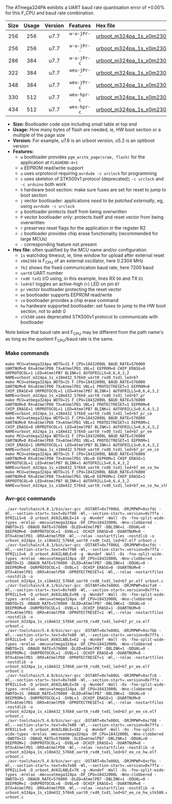 The ATmega324PA exhibits a UART baud rate quantisation error of +0.00% for this F_CPU and baud rate combination.

|Size|Usage|Version|Features|Hex file|
|:-:|:-:|:-:|:-:|:--|
|256|256|u7.7|`w-u-jPr--`|[urboot_m324pa_1s_x0m2304_7k2_uart0_rxd0_txd1_led+b7.hex](https://raw.githubusercontent.com/stefanrueger/urboot.hex/main/u7.7/mcus/atmega324pa/watchdog_1_s/external_oscillator_x/%2B0m230400_hz/%2B%2B%2B7k2_baud/uart0_rxd0_txd1/led%2Bb7/urboot_m324pa_1s_x0m2304_7k2_uart0_rxd0_txd1_led%2Bb7.hex)|
|256|256|u7.7|`w-u-jPr--`|[urboot_m324pa_1s_x0m2304_7k2_uart0_rxd0_txd1_led+b7_pr.hex](https://raw.githubusercontent.com/stefanrueger/urboot.hex/main/u7.7/mcus/atmega324pa/watchdog_1_s/external_oscillator_x/%2B0m230400_hz/%2B%2B%2B7k2_baud/uart0_rxd0_txd1/led%2Bb7/urboot_m324pa_1s_x0m2304_7k2_uart0_rxd0_txd1_led%2Bb7_pr.hex)|
|286|384|u7.7|`w-u-jPr-c`|[urboot_m324pa_1s_x0m2304_7k2_uart0_rxd0_txd1_led+b7_pr_ce.hex](https://raw.githubusercontent.com/stefanrueger/urboot.hex/main/u7.7/mcus/atmega324pa/watchdog_1_s/external_oscillator_x/%2B0m230400_hz/%2B%2B%2B7k2_baud/uart0_rxd0_txd1/led%2Bb7/urboot_m324pa_1s_x0m2304_7k2_uart0_rxd0_txd1_led%2Bb7_pr_ce.hex)|
|322|384|u7.7|`weu-jPr--`|[urboot_m324pa_1s_x0m2304_7k2_uart0_rxd0_txd1_led+b7_pr_ee.hex](https://raw.githubusercontent.com/stefanrueger/urboot.hex/main/u7.7/mcus/atmega324pa/watchdog_1_s/external_oscillator_x/%2B0m230400_hz/%2B%2B%2B7k2_baud/uart0_rxd0_txd1/led%2Bb7/urboot_m324pa_1s_x0m2304_7k2_uart0_rxd0_txd1_led%2Bb7_pr_ee.hex)|
|348|384|u7.7|`weu-jPr-c`|[urboot_m324pa_1s_x0m2304_7k2_uart0_rxd0_txd1_led+b7_pr_ee_ce.hex](https://raw.githubusercontent.com/stefanrueger/urboot.hex/main/u7.7/mcus/atmega324pa/watchdog_1_s/external_oscillator_x/%2B0m230400_hz/%2B%2B%2B7k2_baud/uart0_rxd0_txd1/led%2Bb7/urboot_m324pa_1s_x0m2304_7k2_uart0_rxd0_txd1_led%2Bb7_pr_ee_ce.hex)|
|330|512|u7.7|`weu-hpr-c`|[urboot_m324pa_1s_x0m2304_7k2_uart0_rxd0_txd1_led+b7_ee_ce_hw.hex](https://raw.githubusercontent.com/stefanrueger/urboot.hex/main/u7.7/mcus/atmega324pa/watchdog_1_s/external_oscillator_x/%2B0m230400_hz/%2B%2B%2B7k2_baud/uart0_rxd0_txd1/led%2Bb7/urboot_m324pa_1s_x0m2304_7k2_uart0_rxd0_txd1_led%2Bb7_ee_ce_hw.hex)|
|434|512|u7.7|`wes-hpr-c`|[urboot_m324pa_1s_x0m2304_7k2_uart0_rxd0_txd1_led+b7_ee_ce_hw_stk500.hex](https://raw.githubusercontent.com/stefanrueger/urboot.hex/main/u7.7/mcus/atmega324pa/watchdog_1_s/external_oscillator_x/%2B0m230400_hz/%2B%2B%2B7k2_baud/uart0_rxd0_txd1/led%2Bb7/urboot_m324pa_1s_x0m2304_7k2_uart0_rxd0_txd1_led%2Bb7_ee_ce_hw_stk500.hex)|

- **Size:** Bootloader code size including small table at top end
- **Usage:** How many bytes of flash are needed, ie, HW boot section or a multiple of the page size
- **Version:** For example, u7.6 is an urboot version, o5.2 is an optiboot version
- **Features:**
  + `w` bootloader provides `pgm_write_page(sram, flash)` for the application at `FLASHEND-4+1`
  + `e` EEPROM read/write support
  + `u` uses urprotocol requiring `avrdude -c urclock` for programming
  + `s` uses skeleton of STK500v1 protocol (deprecated); `-c urclock` and `-c arduino` both work
  + `h` hardware boot section: make sure fuses are set for reset to jump to boot section
  + `j` vector bootloader: applications *need to be patched externally*, eg, using `avrdude -c urclock`
  + `p` bootloader protects itself from being overwritten
  + `P` vector bootloader only: protects itself and reset vector from being overwritten
  + `r` preserves reset flags for the application in the register R2
  + `c` bootloader provides chip erase functionality (recommended for large MCUs)
  + `-` corresponding feature not present
- **Hex file:** often qualified by the MCU name and/or configuration
  + `1s` watchdog timeout, ie, time window for upload after external reset
  + `x0m2304` is F<sub>CPU</sub> of an external oscillator, here 0.2304 MHz
  + `7k2` shows the fixed communication baud rate, here 7200 baud
  + `uart0` UART number
  + `rxd0 txd1` I/O using, in this example, lines RX `D0` and TX `D1`
  + `led+b7` toggles an active-high (`+`) LED on pin `B7`
  + `pr` vector bootloader protecting the reset vector
  + `ee` bootloader supports EEPROM read/write
  + `ce` bootloader provides a chip erase command
  + `hw` hardware supported bootloader: set fuses to jump to the HW boot section, not to addr 0
  + `stk500` uses deprecated STK500v1 protocol to communicate with bootloader


Note below that baud rate and F<sub>CPU</sub> may be different from the path name's as long as the quotient F<sub>CPU</sub>/baud rate is the same.

### Make commands
```
make MCU=atmega324pa WDTO=1S F_CPU=18432000L BAUD_RATE=576000 UARTNUM=0 RX=AtmelPD0 TX=AtmelPD1 VBL=1 EEPROM=0 CHIP_ERASE=0 URPROTOCOL=1 LED=AtmelPB7 BLINK=1 AUTOFRILLS=0,6,4,3,2 NAME=urboot_m324pa_1s_x18m432_576k0_uart0_rxd0_txd1_led+b7
make MCU=atmega324pa WDTO=1S F_CPU=18432000L BAUD_RATE=576000 UARTNUM=0 RX=AtmelPD0 TX=AtmelPD1 VBL=1 PROTECTRESET=1 EEPROM=0 CHIP_ERASE=0 URPROTOCOL=1 LED=AtmelPB7 BLINK=1 AUTOFRILLS=0,6,4,3,2 NAME=urboot_m324pa_1s_x18m432_576k0_uart0_rxd0_txd1_led+b7_pr
make MCU=atmega324pa WDTO=1S F_CPU=18432000L BAUD_RATE=576000 UARTNUM=0 RX=AtmelPD0 TX=AtmelPD1 VBL=1 PROTECTRESET=1 EEPROM=0 CHIP_ERASE=1 URPROTOCOL=1 LED=AtmelPB7 BLINK=1 AUTOFRILLS=0,6,4,3,2 NAME=urboot_m324pa_1s_x18m432_576k0_uart0_rxd0_txd1_led+b7_pr_ce
make MCU=atmega324pa WDTO=1S F_CPU=18432000L BAUD_RATE=576000 UARTNUM=0 RX=AtmelPD0 TX=AtmelPD1 VBL=1 PROTECTRESET=1 EEPROM=1 CHIP_ERASE=0 URPROTOCOL=1 LED=AtmelPB7 BLINK=1 AUTOFRILLS=0,6,4,3,2 NAME=urboot_m324pa_1s_x18m432_576k0_uart0_rxd0_txd1_led+b7_pr_ee
make MCU=atmega324pa WDTO=1S F_CPU=18432000L BAUD_RATE=576000 UARTNUM=0 RX=AtmelPD0 TX=AtmelPD1 VBL=1 PROTECTRESET=1 EEPROM=1 CHIP_ERASE=1 URPROTOCOL=1 LED=AtmelPB7 BLINK=1 AUTOFRILLS=0,6,4,3,2 NAME=urboot_m324pa_1s_x18m432_576k0_uart0_rxd0_txd1_led+b7_pr_ee_ce
make MCU=atmega324pa WDTO=1S F_CPU=18432000L BAUD_RATE=576000 UARTNUM=0 RX=AtmelPD0 TX=AtmelPD1 VBL=0 EEPROM=1 CHIP_ERASE=1 URPROTOCOL=1 LED=AtmelPB7 BLINK=1 AUTOFRILLS=0,6,4,3,2 NAME=urboot_m324pa_1s_x18m432_576k0_uart0_rxd0_txd1_led+b7_ee_ce_hw
make MCU=atmega324pa WDTO=1S F_CPU=18432000L BAUD_RATE=576000 UARTNUM=0 RX=AtmelPD0 TX=AtmelPD1 VBL=0 EEPROM=1 CHIP_ERASE=1 URPROTOCOL=0 LED=AtmelPB7 BLINK=1 AUTOFRILLS=0,6,4,3,2 NAME=urboot_m324pa_1s_x18m432_576k0_uart0_rxd0_txd1_led+b7_ee_ce_hw_stk500
```

### Avr-gcc commands
```
./avr-toolchain/4.8.1/bin/avr-gcc -DSTART=0x7f00UL -DRJMPWP=0xcfdc -Wl,--section-start=.text=0x7f00 -Wl,--section-start=.version=0x7ffa -DFRILLS=6 -D_urboot_AVAILABLE=14 -g -Wundef -Wall -Os -fno-split-wide-types -mrelax -mmcu=atmega324pa -DF_CPU=18432000L -Wno-clobbered -DWDTO=1S -DBAUD_RATE=576000 -DLED=AtmelPB7 -DBLINK=1 -DDUAL=0 -DEEPROM=0 -DURPROTOCOL=1 -DVBL=1 -DCHIP_ERASE=0 -DUARTNUM=0 -DTX=AtmelPD1 -DRX=AtmelPD0 -Wl,--relax -nostartfiles -nostdlib -o urboot_m324pa_1s_x18m432_576k0_uart0_rxd0_txd1_led+b7.elf urboot.c
./avr-toolchain/4.8.1/bin/avr-gcc -DSTART=0x7f00UL -DRJMPWP=0xcfdc -Wl,--section-start=.text=0x7f00 -Wl,--section-start=.version=0x7ffa -DFRILLS=6 -D_urboot_AVAILABLE=0 -g -Wundef -Wall -Os -fno-split-wide-types -mrelax -mmcu=atmega324pa -DF_CPU=18432000L -Wno-clobbered -DWDTO=1S -DBAUD_RATE=576000 -DLED=AtmelPB7 -DBLINK=1 -DDUAL=0 -DEEPROM=0 -DURPROTOCOL=1 -DVBL=1 -DCHIP_ERASE=0 -DUARTNUM=0 -DTX=AtmelPD1 -DRX=AtmelPD0 -DPROTECTRESET=1 -Wl,--relax -nostartfiles -nostdlib -o urboot_m324pa_1s_x18m432_576k0_uart0_rxd0_txd1_led+b7_pr.elf urboot.c
./avr-toolchain/4.8.1/bin/avr-gcc -DSTART=0x7e80UL -DRJMPWP=0xcfa9 -Wl,--section-start=.text=0x7e80 -Wl,--section-start=.version=0x7ffa -DFRILLS=6 -D_urboot_AVAILABLE=98 -g -Wundef -Wall -Os -fno-split-wide-types -mrelax -mmcu=atmega324pa -DF_CPU=18432000L -Wno-clobbered -DWDTO=1S -DBAUD_RATE=576000 -DLED=AtmelPB7 -DBLINK=1 -DDUAL=0 -DEEPROM=0 -DURPROTOCOL=1 -DVBL=1 -DCHIP_ERASE=1 -DUARTNUM=0 -DTX=AtmelPD1 -DRX=AtmelPD0 -DPROTECTRESET=1 -Wl,--relax -nostartfiles -nostdlib -o urboot_m324pa_1s_x18m432_576k0_uart0_rxd0_txd1_led+b7_pr_ce.elf urboot.c
./avr-toolchain/5.4.0/bin/avr-gcc -DSTART=0x7e80UL -DRJMPWP=0xcfbb -Wl,--section-start=.text=0x7e80 -Wl,--section-start=.version=0x7ffa -DFRILLS=6 -D_urboot_AVAILABLE=62 -g -Wundef -Wall -Os -fno-split-wide-types -mrelax -mmcu=atmega324pa -DF_CPU=18432000L -Wno-clobbered -DWDTO=1S -DBAUD_RATE=576000 -DLED=AtmelPB7 -DBLINK=1 -DDUAL=0 -DEEPROM=1 -DURPROTOCOL=1 -DVBL=1 -DCHIP_ERASE=0 -DUARTNUM=0 -DTX=AtmelPD1 -DRX=AtmelPD0 -DPROTECTRESET=1 -Wl,--relax -nostartfiles -nostdlib -o urboot_m324pa_1s_x18m432_576k0_uart0_rxd0_txd1_led+b7_pr_ee.elf urboot.c
./avr-toolchain/5.4.0/bin/avr-gcc -DSTART=0x7e80UL -DRJMPWP=0xcfc8 -Wl,--section-start=.text=0x7e80 -Wl,--section-start=.version=0x7ffa -DFRILLS=6 -D_urboot_AVAILABLE=36 -g -Wundef -Wall -Os -fno-split-wide-types -mrelax -mmcu=atmega324pa -DF_CPU=18432000L -Wno-clobbered -DWDTO=1S -DBAUD_RATE=576000 -DLED=AtmelPB7 -DBLINK=1 -DDUAL=0 -DEEPROM=1 -DURPROTOCOL=1 -DVBL=1 -DCHIP_ERASE=1 -DUARTNUM=0 -DTX=AtmelPD1 -DRX=AtmelPD0 -DPROTECTRESET=1 -Wl,--relax -nostartfiles -nostdlib -o urboot_m324pa_1s_x18m432_576k0_uart0_rxd0_txd1_led+b7_pr_ee_ce.elf urboot.c
./avr-toolchain/5.4.0/bin/avr-gcc -DSTART=0x7e00UL -DRJMPWP=0xcf88 -Wl,--section-start=.text=0x7e00 -Wl,--section-start=.version=0x7ffa -DFRILLS=6 -D_urboot_AVAILABLE=182 -g -Wundef -Wall -Os -fno-split-wide-types -mrelax -mmcu=atmega324pa -DF_CPU=18432000L -Wno-clobbered -DWDTO=1S -DBAUD_RATE=576000 -DLED=AtmelPB7 -DBLINK=1 -DDUAL=0 -DEEPROM=1 -DURPROTOCOL=1 -DVBL=0 -DCHIP_ERASE=1 -DUARTNUM=0 -DTX=AtmelPD1 -DRX=AtmelPD0 -Wl,--relax -nostartfiles -nostdlib -o urboot_m324pa_1s_x18m432_576k0_uart0_rxd0_txd1_led+b7_ee_ce_hw.elf urboot.c
./avr-toolchain/5.4.0/bin/avr-gcc -DSTART=0x7e00UL -DRJMPWP=0xcfbc -Wl,--section-start=.text=0x7e00 -Wl,--section-start=.version=0x7ffa -DFRILLS=6 -D_urboot_AVAILABLE=78 -g -Wundef -Wall -Os -fno-split-wide-types -mrelax -mmcu=atmega324pa -DF_CPU=18432000L -Wno-clobbered -DWDTO=1S -DBAUD_RATE=576000 -DLED=AtmelPB7 -DBLINK=1 -DDUAL=0 -DEEPROM=1 -DURPROTOCOL=0 -DVBL=0 -DCHIP_ERASE=1 -DUARTNUM=0 -DTX=AtmelPD1 -DRX=AtmelPD0 -Wl,--relax -nostartfiles -nostdlib -o urboot_m324pa_1s_x18m432_576k0_uart0_rxd0_txd1_led+b7_ee_ce_hw_stk500.elf urboot.c
```

